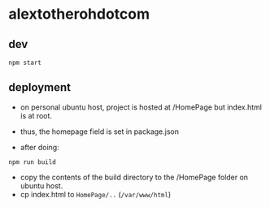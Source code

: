 # alextotherohdotcom

## dev
```
npm start
```

## deployment
- on personal ubuntu host, project is hosted at /HomePage but index.html is at root.
- thus, the homepage field is set in package.json

- after doing:

```
npm run build
```

- copy the contents of the build directory to the /HomePage folder on ubuntu host.
- cp index.html to `HomePage/..` (`/var/www/html`)